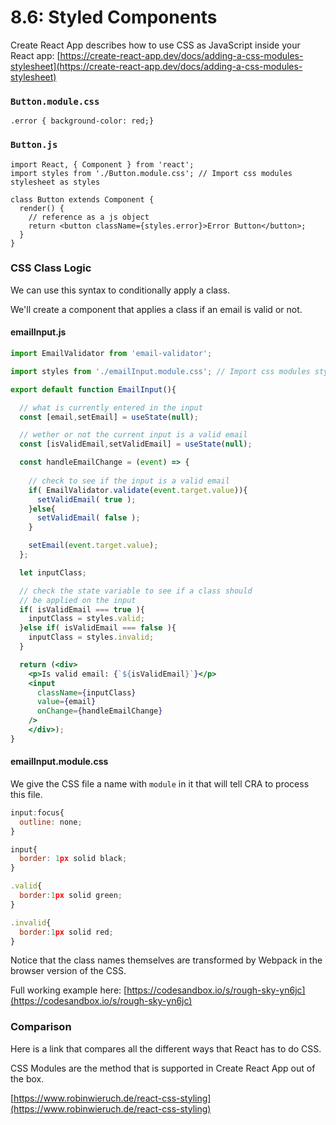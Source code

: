 # 8.6: Styled Components

Create React App describes how to use CSS as JavaScript inside your React app: [https://create-react-app.dev/docs/adding-a-css-modules-stylesheet](https://create-react-app.dev/docs/adding-a-css-modules-stylesheet)

### `Button.module.css`

```text
.error { background-color: red;}
```

### `Button.js`

```text
import React, { Component } from 'react';
import styles from './Button.module.css'; // Import css modules stylesheet as styles

class Button extends Component {
  render() {
    // reference as a js object
    return <button className={styles.error}>Error Button</button>;
  }
}
```

### CSS Class Logic

We can use this syntax to conditionally apply a class.

We'll create a component that applies a class if an email is valid or not.

#### emailInput.js

```jsx
import EmailValidator from 'email-validator';

import styles from './emailInput.module.css'; // Import css modules stylesheet as styles

export default function EmailInput(){

  // what is currently entered in the input
  const [email,setEmail] = useState(null);

  // wether or not the current input is a valid email
  const [isValidEmail,setValidEmail] = useState(null);

  const handleEmailChange = (event) => {
    
    // check to see if the input is a valid email
    if( EmailValidator.validate(event.target.value)){
      setValidEmail( true );
    }else{
      setValidEmail( false );
    }

    setEmail(event.target.value);
  };

  let inputClass;

  // check the state variable to see if a class should
  // be applied on the input
  if( isValidEmail === true ){
    inputClass = styles.valid;
  }else if( isValidEmail === false ){
    inputClass = styles.invalid;
  }

  return (<div>
    <p>Is valid email: {`${isValidEmail}`}</p>
    <input
      className={inputClass}
      value={email}
      onChange={handleEmailChange}
    />
    </div>);
} 
```

#### emailInput.module.css

We give the CSS file a name with `module` in it that will tell CRA to process this file. 

```jsx
input:focus{
  outline: none;
}

input{
  border: 1px solid black;
}

.valid{
  border:1px solid green;
}

.invalid{
  border:1px solid red;
}
```

Notice that the class names themselves are transformed by Webpack in the browser version of the CSS.

Full working example here: [https://codesandbox.io/s/rough-sky-yn6jc](https://codesandbox.io/s/rough-sky-yn6jc)

### Comparison

Here is a link that compares all the different ways that React has to do CSS.

CSS Modules are the method that is supported in Create React App out of the box.

[https://www.robinwieruch.de/react-css-styling](https://www.robinwieruch.de/react-css-styling)



